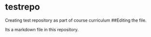 # testrepo
Creating test repository as part of course curriculum 
##Editing the file.

Its a markdown file in this repository.
